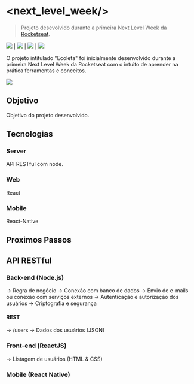 # <next_level_week/>
> Projeto desevolvido durante a primeira Next Level Week da [Rocketseat](https://rocketseat.com.br/).

![](https://img.shields.io/badge/node.js-12.17.0-6633CC) | ![](https://img.shields.io/badge/npm-6.14.4-34CB79) | ![](https://img.shields.io/badge/web-react-6633CC) | ![](https://img.shields.io/badge/mobile-react-native-34CB79)

O projeto intitulado "Ecoleta" foi inicialmente desenvolvido durante a primeira Next Level Week da Rocketseat com o intuito de aprender na prática ferramentas e conceitos. 

![](https://github.com/lucasbecker/next-level-week/blob/master/header.png?raw=true)

## Objetivo

Objetivo do projeto desenvolvido.

## Tecnologias

### Server
API RESTful com node.

### Web
React

### Mobile
React-Native

## Proximos Passos

## API RESTful
### Back-end (Node.js)
-> Regra de negócio
-> Conexão com banco de dados
-> Envio de e-mails ou conexão com serviços externos
-> Autenticação e autorização dos usuários
-> Criptografia e segurança

#### REST
-> /users
-> Dados dos usuários (JSON)

### Front-end (ReactJS)
-> Listagem de usuários (HTML & CSS)

### Mobile (React Native)
